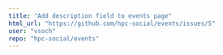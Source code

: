 ```yaml
---
title: "Add description field to events page"
html_url: "https://github.com/hpc-social/events/issues/5"
user: "vsoch"
repo: "hpc-social/events"
---
```


